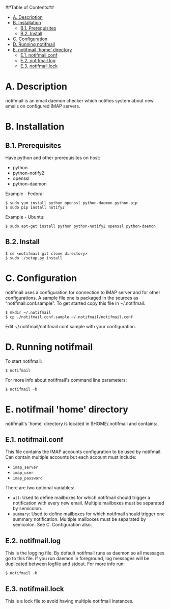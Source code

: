 ##Table of Contents##
- [A. Description](#a-description)
- [B. Installation](#b-installation)
    - [B.1. Prerequisites](#b1-prerequisites)
    - [B.2. Install](#b2-install)
- [C. Configuration](#c-configuration)
- [D. Running notifmail](#d-running-notifmail)
- [E. notifmail 'home' directory](#e-notifmail-home-directory)
    - [E.1. notifmail.conf](#e1-notifmailconf)
    - [E.2. notifmail.log](#e2-notifmaillog)
    - [E.3. notifmail.lock](#e3-notifmaillock)


A. Description
==============
notifmail is an email daemon checker which notifies system about new emails on
configured IMAP servers.


B. Installation
===============

B.1. Prerequisites
------------------
Have python and other prerequisites on host:

* python
* python-notify2
* openssl
* python-daemon

Example - Fedora:

    $ sudo yum install python openssl python-daemon python-pip
    $ sudo pip install notify2

Example - Ubuntu:

    $ sudo apt-get install python python-notify2 openssl python-daemon

B.2. Install
------------
    $ cd <notifmail git clone directory>
    $ sudo ./setup.py install


C. Configuration
================
notifmail uses a configuration for connection to IMAP server and for other
configurations. A sample file one is packaged in the sources as
"notifmail.conf.sample". To get started copy this file in ~/.notifmail:

    $ mkdir ~/.notifmail
    $ cp ./notifmail.conf.sample ~/.notifmail/notifmail.conf

Edit ~/.notifmail/notifmail.conf.sample with your configuration.


D. Running notifmail
====================

To start notifmail:

    $ notifmail

For more info about notifmail's command line parameters:

    $ notifmail -h

E. notifmail 'home' directory
==========================
notifmail's 'home' directory is located in $HOME/.notifmail and contains:

E.1. notifmail.conf
-------------------
This file contains the IMAP accounts configuration to be used by notifmail.
Can contain multiple accounts but each account must include:

* `imap_server`
* `imap_user`
* `imap_password`

There are two optional variables:

* `all`: Used to define mailboxes for which notifmail should trigger a
notification with every new email. Multiple mailboxes must be separated by
semicolon.
* `summary`: Used to define mailboxes for which notifmail should trigger one
summary notification. Multiple mailboxes must be separated by semicolon.
See C. Configuration also.

E.2. notifmail.log
------------------
This is the logging file. By default notifmail runs as daemon so all messages go
to this file. If you run daemon in foreground, log messages will be duplicated
between logfile and stdout. For more info run:

    $ notifmail -h

E.3. notifmail.lock
-------------------
This is a lock file to avoid having multiple notifmail instances.
